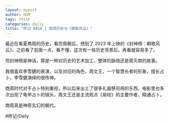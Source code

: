 ```yaml
---
layout: mypost
author: 咕咚
tags: think
categories: daily
title: "咚记 0810 | 商周历史与《朝歌风云》"
---
```


最近在看夏商周的历史，看完周朝后，想到了 2023 年上映的《封神榜：朝歌风云》，之前看了前面一点，看不懂，这次有一些历史背景后，再看就容易多了。

但封神榜是神话，算是一种对历史的艺术加工，整体的脉络还是周灭商的故事。

我很喜欢李雪健的表演，以及对应的角色，周文王，一个智慧长者的形象，擅长占卜，李雪健演绎的很传神。

商周时代对于占卜特别重视，所以后来出土了很多礼器祭司用的东西，电影里也多次出现了龟甲占卜的镜头，周文王还是主流观点《易经》的主要作者，精通占卜。

商周真是神奇玄幻的朝代。


#咚记/Daily
